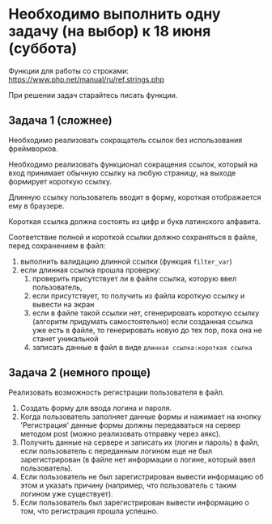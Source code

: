 # Необходимо выполнить одну задачу (на выбор) к 18 июня (суббота)

Функции для работы со строками: https://www.php.net/manual/ru/ref.strings.php

При решении задач старайтесь писать функции.

## Задача 1 (сложнее)
Необходимо реализовать сокращатель ссылок без использования фреймворков.

Необходимо реализовать функционал сокращения ссылок, который на вход принимает
обычную ссылку на любую страницу, на выходе формирует короткую ссылку.

Длинную ссылку пользователь вводит в форму, короткая отображается ему в браузере.

Короткая ссылка должна состоять из цифр и букв латинского алфавита.

Соответствие полной и короткой ссылки должно сохраняться в файле, перед сохранением в файл:
1. выполнить валидацию длинной ссылки (функция `filter_var`)
2. если длинная ссылка прошла проверку:
    1) проверить присутствует ли в файле ссылка, которую ввел пользователь,
    2) если присутствует, то получить из файла короткую ссылку и вывести на экран
    3) если в файле такой ссылки нет, сгенерировать короткую ссылку (алгоритм придумать самостоятельно)
       если созданная ссылка уже есть в файле, то генерировать новую до тех пор, пока она не станет уникальной
    4) записать данные в файл в виде `длинная ссылка:короткая ссылка`


## Задача 2 (немного проще)
Реализовать возможность регистрации пользователя в файл.

1. Создать форму для ввода логина и пароля.
2. Когда пользователь заполняет данные формы и нажимает на кнопку 'Регистрация'
   данные формы должны передаваться на сервер методом post (можно реализовать отправку через аякс).
3. Получить данные на сервере и записать их (логин и пароль) в файл,
   если пользователь с переданным логином еще не был зарегистрирован (в файле нет информации о логине, который ввел пользователь).
4. Если пользователь не был зарегистрирован вывести информацию об этом и указать причину (например, что пользователь с таким логином уже существует).
5. Если пользователь был зарегистрирован вывести информацию о том, что регистрация прошла успешно.